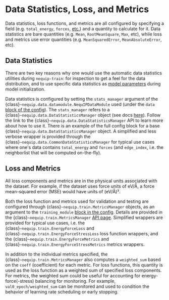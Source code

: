 # Data Statistics, Loss, and Metrics

Data statistics, loss functions, and metrics are all configured by specifying a field (e.g. `total_energy`, `forces`, [etc.](../api/data_fields.rst)) and a quantity to calculate for it. Data statistics are bare quantities (e.g. `Mean`, `RootMeanSquare`, `Max`, etc), while loss and metrics use error quantities (e.g. `MeanSquaredError`, `MeanAbsoluteError`, etc).

## Data Statistics

There are two key reasons why one would use the automatic data statistics utilities during `nequip-train`: for inspection to get a feel for the data distribution, and to use specific data statistics as [model parameters](model.md/#training-data-statistics-as-hyperparameters) during model initialization.

Data statistics is configured by setting the `stats_manager` argument of the {class}`~nequip.data.datamodule.NequIPDataModule` used (under the `data` [block of the config](config.md/#data)). 
The `stats_manager` refers to a {class}`~nequip.data.DataStatisticsManager` object (see docs [here](../api/data_stats.rst)).
Follow the link to the {class}`~nequip.data.DataStatisticsManager` API to learn more about how to use it.
There is an example of the full config block for a base {class}`~nequip.data.DataStatisticsManager` object.
A simplified and less verbose wrapper is provided through the {class}`~nequip.data.CommonDataStatisticsManager` for typical use cases where one's data contains `total_energy` and `forces` (and `edge_index`, i.e. the neighborlist that will be computed on-the-fly).

## Loss and Metrics

All loss components and metrics are in the physical units associated with the dataset.  For example, if the dataset uses force units of eV/Å, a force mean-squared error (MSE) would have units of (eV/Å)².
  
Both the loss function and metrics used for validation and testing are configured through {class}`~nequip.train.MetricsManager` objects, as an argument to the `training_module` [block in the config](config.md/#training_module).
Details are provided in the {class}`~nequip.train.MetricsManager` [API page](../api/metrics.rst).
Simplified wrappers are provided for typical use cases, i.e. the {class}`~nequip.train.EnergyForceLoss` and {class}`~nequip.train.EnergyForceStressLoss` loss function wrappers, and the {class}`~nequip.train.EnergyForceMetrics` and {class}`~nequip.train.EnergyForceStressMetrics` metrics wrappers.

In addition to the individual metrics specified, the {class}`~nequip.train.MetricsManager` also computes a `weighted_sum` based on the `coeff` (coefficient) for each metric.
For loss functions, this quantity is used as the loss function as a weighted sum of specified loss components.
For metrics, the weighted sum could be useful for accounting for energy-force(-stress) balancing for monitoring.
For example, `val0_epoch/weighted_sum` can be monitored and used to condition the behavior of learning rate scheduling or early stopping.

